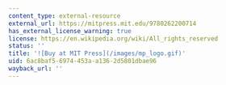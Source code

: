 ```yaml
---
content_type: external-resource
external_url: https://mitpress.mit.edu/9780262200714
has_external_license_warning: true
license: https://en.wikipedia.org/wiki/All_rights_reserved
status: ''
title: '![Buy at MIT Press](/images/mp_logo.gif)'
uid: 6ac8baf5-6974-453a-a136-2d5801dbae96
wayback_url: ''
---
```


